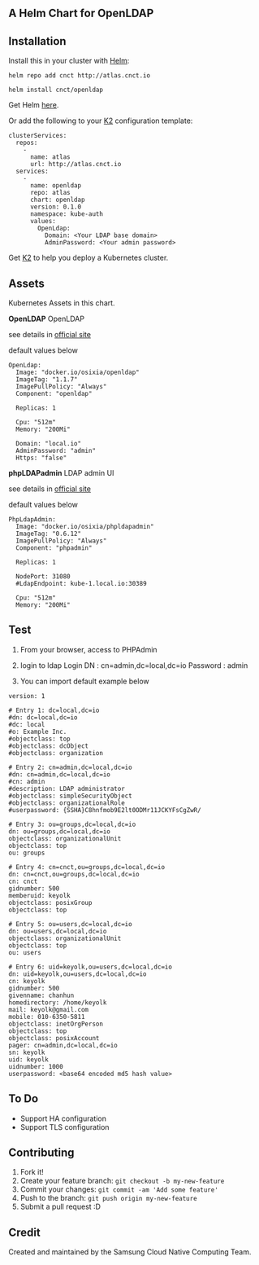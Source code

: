 ## A Helm Chart for OpenLDAP

## Installation
Install this in your cluster with [Helm](https://github.com/kubernetes/helm):

```
helm repo add cnct http://atlas.cnct.io
```
```
helm install cnct/openldap
```

Get Helm [here](https://github.com/kubernetes/helm/blob/master/docs/install.md).

Or add the following to your [K2](https://github.com/samsung-cnct/k2) configuration template:
```
clusterServices:
  repos:
    -
      name: atlas
      url: http://atlas.cnct.io
  services:
    -
      name: openldap
      repo: atlas
      chart: openldap
      version: 0.1.0
      namespace: kube-auth
      values:
        OpenLdap:
          Domain: <Your LDAP base domain>
          AdminPassword: <Your admin password>
```

Get [K2](https://github.com/samsung-cnct/k2) to help you deploy a Kubernetes cluster.

## Assets

Kubernetes Assets in this chart.

**OpenLDAP**
OpenLDAP

see details in [official site](http://www.openldap.org/)

default values below

```
OpenLdap:
  Image: "docker.io/osixia/openldap"
  ImageTag: "1.1.7"
  ImagePullPolicy: "Always"
  Component: "openldap"

  Replicas: 1

  Cpu: "512m"
  Memory: "200Mi"

  Domain: "local.io"
  AdminPassword: "admin"
  Https: "false"
```

**phpLDAPadmin**
LDAP admin UI

see details in [official site](http://phpldapadmin.sourceforge.net/)

default values below

```
PhpLdapAdmin:
  Image: "docker.io/osixia/phpldapadmin"
  ImageTag: "0.6.12"
  ImagePullPolicy: "Always"
  Component: "phpadmin"

  Replicas: 1

  NodePort: 31080
  #LdapEndpoint: kube-1.local.io:30389

  Cpu: "512m"
  Memory: "200Mi"
```

## Test
1. From your browser, access to PHPAdmin 
2. login to ldap
  Login DN :
    cn=admin,dc=local,dc=io
  Password :
    admin

3. You can import default example below

```
version: 1

# Entry 1: dc=local,dc=io
#dn: dc=local,dc=io
#dc: local
#o: Example Inc.
#objectclass: top
#objectclass: dcObject
#objectclass: organization

# Entry 2: cn=admin,dc=local,dc=io
#dn: cn=admin,dc=local,dc=io
#cn: admin
#description: LDAP administrator
#objectclass: simpleSecurityObject
#objectclass: organizationalRole
#userpassword: {SSHA}C8hnfmob9E2lt0ODMr11JCKYFsCgZwR/

# Entry 3: ou=groups,dc=local,dc=io
dn: ou=groups,dc=local,dc=io
objectclass: organizationalUnit
objectclass: top
ou: groups

# Entry 4: cn=cnct,ou=groups,dc=local,dc=io
dn: cn=cnct,ou=groups,dc=local,dc=io
cn: cnct
gidnumber: 500
memberuid: keyolk
objectclass: posixGroup
objectclass: top

# Entry 5: ou=users,dc=local,dc=io
dn: ou=users,dc=local,dc=io
objectclass: organizationalUnit
objectclass: top
ou: users

# Entry 6: uid=keyolk,ou=users,dc=local,dc=io
dn: uid=keyolk,ou=users,dc=local,dc=io
cn: keyolk
gidnumber: 500
givenname: chanhun
homedirectory: /home/keyolk
mail: keyolk@gmail.com
mobile: 010-6350-5811
objectclass: inetOrgPerson
objectclass: top
objectclass: posixAccount
pager: cn=admin,dc=local,dc=io
sn: keyolk
uid: keyolk
uidnumber: 1000
userpassword: <base64 encoded md5 hash value>
```

## To Do
- Support HA configuration
- Support TLS configuration

## Contributing

1. Fork it!
2. Create your feature branch: `git checkout -b my-new-feature`
3. Commit your changes: `git commit -am 'Add some feature'`
4. Push to the branch: `git push origin my-new-feature`
5. Submit a pull request :D

## Credit

Created and maintained by the Samsung Cloud Native Computing Team.
